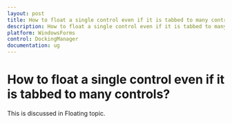 ```yaml
---
layout: post
title: How to float a single control even if it is tabbed to many controls
description: How to float a single control even if it is tabbed to many controls
platform: WindowsForms
control: DockingManager
documentation: ug
---
```




# How to float a single control even if it is tabbed to many controls?

This is discussed in Floating topic.




